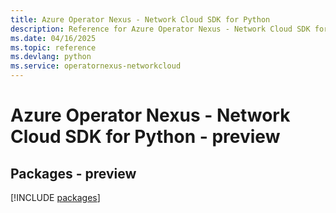 ```yaml
---
title: Azure Operator Nexus - Network Cloud SDK for Python
description: Reference for Azure Operator Nexus - Network Cloud SDK for Python
ms.date: 04/16/2025
ms.topic: reference
ms.devlang: python
ms.service: operatornexus-networkcloud
---
```

# Azure Operator Nexus - Network Cloud SDK for Python - preview
## Packages - preview
[!INCLUDE [packages](operator-nexus---network-cloud-index.md)]